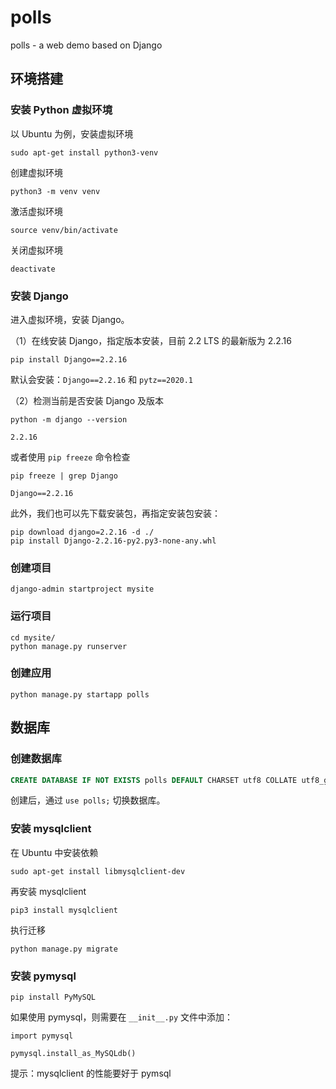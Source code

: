 # polls
polls - a web demo based on Django



## 环境搭建

### 安装 Python 虚拟环境

以 Ubuntu 为例，安装虚拟环境

```shell
sudo apt-get install python3-venv
```

创建虚拟环境

```shell
python3 -m venv venv
```

激活虚拟环境

```shell
source venv/bin/activate
```

关闭虚拟环境

```shell
deactivate
```



### 安装 Django

进入虚拟环境，安装 Django。

（1）在线安装 Django，指定版本安装，目前 2.2 LTS 的最新版为 2.2.16

```shell
pip install Django==2.2.16
```

默认会安装：`Django==2.2.16` 和 `pytz==2020.1`

（2）检测当前是否安装 Django 及版本

```shell
python -m django --version

2.2.16
```

或者使用 `pip freeze` 命令检查

```shell
pip freeze | grep Django

Django==2.2.16
```

此外，我们也可以先下载安装包，再指定安装包安装：

```shell
pip download django=2.2.16 -d ./
pip install Django-2.2.16-py2.py3-none-any.whl
```



### 创建项目

```shell
django-admin startproject mysite
```



### 运行项目

```shell
cd mysite/
python manage.py runserver
```



### 创建应用

```shell
python manage.py startapp polls
```



## 数据库

### 创建数据库

```sql
CREATE DATABASE IF NOT EXISTS polls DEFAULT CHARSET utf8 COLLATE utf8_general_ci;
```

创建后，通过 `use polls;` 切换数据库。



### 安装 mysqlclient

在 Ubuntu 中安装依赖

```shell
sudo apt-get install libmysqlclient-dev
```

再安装 mysqlclient

```shell
pip3 install mysqlclient
```

执行迁移

```shell
python manage.py migrate
```



### 安装 pymysql

```shell
pip install PyMySQL
```

如果使用 pymysql，则需要在 `__init__.py` 文件中添加：

```shell
import pymysql

pymysql.install_as_MySQLdb()
```



提示：mysqlclient 的性能要好于 pymsql

